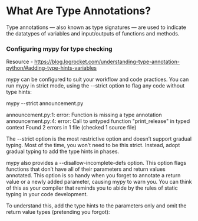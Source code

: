 # What Are Type Annotations?
Type annotations — also known as type signatures — are used to indicate the datatypes of variables and input/outputs of functions and methods.

### Configuring mypy for type checking

Resource - https://blog.logrocket.com/understanding-type-annotation-python/#adding-type-hints-variables

mypy can be configured to suit your workflow and code practices. You can run mypy in strict mode, using the --strict option to flag any code without type hints:

mypy --strict announcement.py

announcement.py:1: error: Function is missing a type annotation
announcement.py:4: error: Call to untyped function "print_release" in typed context
Found 2 errors in 1 file (checked 1 source file)

The --strict option is the most restrictive option and doesn’t support gradual typing. Most of the time, you won’t need to be this strict. Instead, adopt gradual typing to add the type hints in phases.

mypy also provides a --disallow-incomplete-defs option. This option flags functions that don’t have all of their parameters and return values annotated. This option is so handy when you forget to annotate a return value or a newly added parameter, causing mypy to warn you. You can think of this as your compiler that reminds you to abide by the rules of static typing in your code development.

To understand this, add the type hints to the parameters only and omit the return value types (pretending you forgot):



